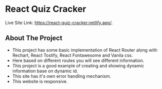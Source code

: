# React Quiz Cracker

Live Site Link: https://react-quiz-cracker.netlify.app/.

## About The Project
* This project has some basic implementation of React Router along with Rechart, React Tostify, React Fontawesome and Vanila css.
* Here based on different routes you will see different information.
* This project is a good example of creating and showing dynamic information base on dynamic id.
* This site has it's own error handling mechanism.
* This website is responsive.
